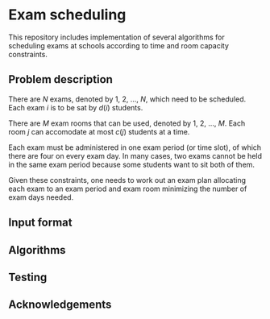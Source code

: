 # Exam scheduling
This repository includes implementation of several algorithms for scheduling exams at schools according to time and room capacity constraints.

## Problem description

There are $N$ exams, denoted by $1$, $2$, ..., $N$, which need to be scheduled. Each exam $i$ is to be sat by $d(i)$ students.

There are $M$ exam rooms that can be used, denoted by $1$, $2$, ..., $M$. Each room $j$ can accomodate at most $c(j)$ students at a time.

Each exam must be administered in one exam period (or time slot), of which there are four on every exam day. In many cases, two exams cannot be held in the same exam period because some students want to sit both of them.

Given these constraints, one needs to work out an exam plan allocating each exam to an exam period and exam room minimizing the number of exam days needed.

## Input format



## Algorithms

## Testing

## Acknowledgements
